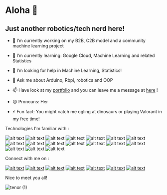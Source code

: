 # Aloha 👋


## Just another robotics/tech nerd here!

- 🔭 I’m currently working on my B2B, C2B model and a community machine learning project
- 🌱 I’m currently learning: Google Cloud, Machine Learning and related Statistics 

- 🤔 I’m looking for help in Machine Learning, Statistics!
- 💬 Ask me about Arduino, Rbpi, robotics and OOP 
- 📫 Have look at my [portfolio](https://ahana-pal-portfolio.netlify.app) and you can leave me a message at [here](https://email-feedback.netlify.app/) !
- 😄 Pronouns: Her

- ⚡ Fun fact: You might catch me ogling at dinosaurs or playing Valorant in my free time!

Technologies I'm familiar with : 

<!-- display the social media buttons in your README -->

![alt text][8.1]
![alt text][9.1]
![alt text][10.1]
![alt text][11.1]
![alt text][12.1]
![alt text][13.1]
![alt text][14.1]
![alt text][15.1]
![alt text][16.1]
![alt text][17.1]
![alt text][18.1]
![alt text][19.1]
![alt text][20.1]
![alt text][21.1]
![alt text][22.1]
![alt text][23.1]
![alt text][24.1]

<!-- links to social media icons -->
<!-- no need to change these -->

<!-- icons with padding -->

[8.1]:  https://img.shields.io/badge/Python-3776AB?style=for-the-badge&logo=python&logoColor=white
[9.1]: https://img.shields.io/badge/HTML5-E34F26?style=for-the-badge&logo=html5&logoColor=white
[10.1]: https://img.shields.io/badge/CSS3-1572B6?style=for-the-badge&logo=css3&logoColor=white
[11.1]: https://img.shields.io/badge/JavaScript-F7DF1E?style=for-the-badge&logo=javascript&logoColor=black
[12.1]: https://img.shields.io/badge/C%2B%2B-00599C?style=for-the-badge&logo=c%2B%2B&logoColor=white
[13.1]: https://img.shields.io/badge/Java-ED8B00?style=for-the-badge&logo=java&logoColor=white
[14.1]: https://img.shields.io/badge/Kotlin-0095D5?&style=for-the-badge&logo=kotlin&logoColor=white
[15.1]: https://img.shields.io/badge/Keras-D00000?style=for-the-badge&logo=Keras&logoColor=white
[16.1]: https://img.shields.io/badge/MySQL-00000F?style=for-the-badge&logo=mysql&logoColor=white
[17.1]: https://img.shields.io/badge/Markdown-000000?style=for-the-badge&logo=markdown&logoColor=white
[18.1]: https://img.shields.io/badge/React-20232A?style=for-the-badge&logo=react&logoColor=61DAFB
[19.1]: https://img.shields.io/badge/kubernetes-326ce5.svg?&style=for-the-badge&logo=kubernetes&logoColor=white
[20.1]: https://img.shields.io/badge/Google_Cloud-4285F4?style=for-the-badge&logo=google-cloud&logoColor=white
[21.1]: https://img.shields.io/badge/Netlify-00C7B7?style=for-the-badge&logo=netlify&logoColor=white

[22.1]: https://img.shields.io/badge/Visual_Studio_2019-5C2D91?style=for-the-badge&logo=visual%20studio&logoColor=white
[23.1]: https://img.shields.io/badge/Arduino_IDE-00979D?style=for-the-badge&logo=arduino&logoColor=white
[24.1]: https://img.shields.io/badge/Spyder-838485?style=for-the-badge&logo=spyder%20ide&logoColor=maroon

Connect with me on : 
<!-- display the social media buttons in your README -->

[![alt text][1.1]][1]
[![alt text][2.1]][2]
[![alt text][3.1]][3]
[![alt text][4.1]][4]
[![alt text][5.1]][5]
[![alt text][6.1]][6]
[![alt text][7.1]][7]

<!-- links to social media icons -->
<!-- no need to change these -->

<!-- icons with padding -->

[1.1]:  https://img.shields.io/badge/LinkedIn-0077B5?style=for-the-badge&logo=linkedin&logoColor=white
[2.1]: https://img.shields.io/badge/Discord-7289DA?style=for-the-badge&logo=discord&logoColor=white
[3.1]: https://img.shields.io/badge/Instagram-E4405F?style=for-the-badge&logo=instagram&logoColor=white
[4.1]: https://img.shields.io/badge/Twitter-1DA1F2?style=for-the-badge&logo=twitter&logoColor=white
[5.1]: https://img.shields.io/badge/Facebook-1877F2?style=for-the-badge&logo=facebook&logoColor=white
[6.1]: https://img.shields.io/badge/Qwiklabs-Google--Cloud-red
[7.1]: https://img.shields.io/badge/-Hackerrank-2EC866?style=for-the-badge&logo=HackerRank&logoColor=white
<!-- links to your social media accounts -->
<!-- update these accordingly -->

[1]: https://www.linkedin.com/in/ahana-pal-5852771b2/
[2]: https://discord.com/users/625172911212462091/
[3]: https://www.instagram.com/ahoyahana/
[4]: https://twitter.com/Toothpi56823329
[5]: https://www.facebook.com/ahana.pal.710
[6]: https://www.qwiklabs.com/public_profiles/427132e0-e5f7-47b7-ae31-9d0a9071e5e7
[7]: https://www.hackerrank.com/lohoripal2001 

Nice to meet you all! 

![tenor (1)](https://user-images.githubusercontent.com/59911272/121473014-a6e75300-c9df-11eb-8007-2f3d216f47af.gif)
